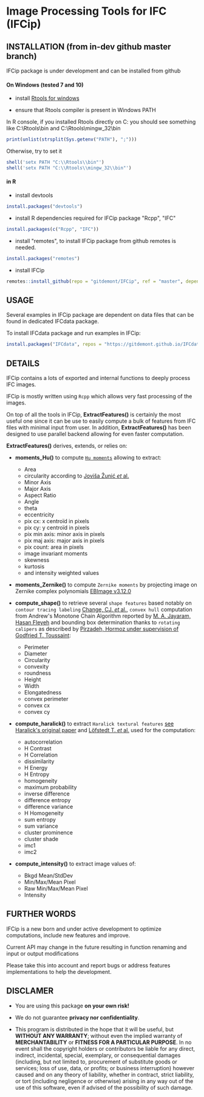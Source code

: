 <!-- badges: start -->
<!--[![R build status](https://github.com/gitdemont/IFCip/workflows/R-CMD-check/badge.svg)](https://github.com/gitdemont/IFCip/actions) -->
<!-- badges: end -->

# Image Processing Tools for IFC (IFCip)

## INSTALLATION (from **in-dev** github master branch)

IFCip package is under development and can be installed from github

#### On Windows (tested 7 and 10)

- install [Rtools for windows](https://cran.r-project.org/bin/windows/Rtools/)

- ensure that Rtools compiler is present in Windows PATH

In R console, if you installed Rtools directly on C: you should see something like C:\\Rtools\\bin and C:\\Rtools\\mingw_32\\bin 

```R
print(unlist(strsplit(Sys.getenv("PATH"), ";")))
```

Otherwise, try to set it

```R
shell('setx PATH "C:\\Rtools\\bin"')
shell('setx PATH "C:\\Rtools\\mingw_32\\bin"')
```

#### in R

- install devtools
```R
install.packages("devtools")
```

- install R dependencies required for IFCip package
"Rcpp", "IFC"

```R
install.packages(c("Rcpp", "IFC"))
```

- install "remotes", to install IFCip package from github remotes is needed.

```R
install.packages("remotes")
```

- install IFCip

```R
remotes::install_github(repo = "gitdemont/IFCip", ref = "master", dependencies = FALSE)
```

## USAGE

Several examples in IFCip package are dependent on data files that can be found in dedicated IFCdata package.

To install IFCdata package and run examples in IFCip:

```R
install.packages("IFCdata", repos = "https://gitdemont.github.io/IFCdata/", type = "source")
```

## DETAILS

IFCip contains a lots of exported and internal functions to deeply process IFC images. 

IFCip is mostly written using `Rcpp` which allows very fast processing of the images. 

On top of all the tools in IFCip, **ExtractFeatures()** is certainly the most useful one since it can be use to easily compute a bulk of features from IFC files with minimal input from user. In addition, **ExtractFeatures()** has been designed to use parallel backend allowing for even faster computation.

**ExtractFeatures()** derives, extends, or relies on:

- **moments_Hu()** to compute [`Hu moments`](https://doi.org/10.1109/TIT.1962.1057692) allowing to extract:
  - Area
  - circularity according to [Joviša Žunić _et_ al.](https://doi.org/10.1016/j.patcog.2009.06.017)
  - Minor Axis
  - Major Axis
  - Aspect Ratio
  - Angle
  - theta
  - eccentricity
  - pix cx: x centroïd in pixels
  - pix cy: y centroïd in pixels
  - pix min axis: minor axis in pixels
  - pix maj axis: major axis in pixels
  - pix count: area in pixels
  - image invariant moments
  - skewness
  - kurtosis
  - and intensity weighted values
  
  
  
- **moments_Zernike()** to compute `Zernike moments` by projecting image on Zernike complex polynomials [EBImage v3.12.0](https://www.bioconductor.org/packages/2.10/bioc/html/EBImage.html)



- **compute_shape()** to retrieve several `shape features` based notably on `contour tracing labeling` [Change, CJ.  _et_ al.](https://doi.org/10.1016/j.cviu.2003.09.002), `convex hull` computation from Andrew's Monotone Chain Algorithm reported by [M. A. Jayaram, Hasan Fleyeh](http://article.sapub.org/10.5923.j.ajis.20160602.03.html) and bounding box determination thanks to `rotating calipers` as described by [Pirzadeh, Hormoz under supervision of Godfried T. Toussaint](https://escholarship.mcgill.ca/concern/theses/fx719p46g):
  - Perimeter
  - Diameter
  - Circularity
  - convexity
  - roundness
  - Height
  - Width
  - Elongatedness
  - convex perimeter
  - convex cx
  - convex cy
  
  
  
- **compute_haralick()** to extract `Haralick textural features` [see Haralick's original paper](https://haralick.org/journals/TexturalFeatures.pdf) and [Löfstedt T. _et_ al.](https://doi.org/10.1371/journal.pone.0212110) used for the computation:
  - autocorrelation
  - H Contrast
  - H Correlation
  - dissimilarity
  - H Energy
  - H Entropy
  - homogeneity
  - maximum probability
  - inverse difference
  - difference entropy
  - difference variance
  - H Homogeneity
  - sum entropy
  - sum variance
  - cluster prominence
  - cluster shade
  - imc1
  - imc2
  
  
  
- **compute_intensity()** to extract image values of:
  - Bkgd Mean/StdDev
  - Min/Max/Mean Pixel
  - Raw Min/Max/Mean Pixel
  - Intensity

## FURTHER WORDS

IFCip is a new born and under active development to optimize computations, include new features and improve.

Current API may change in the future resulting in function renaming and input or output modifications 

Please take this into account and report bugs or address features implementations to help the development.

## DISCLAMER

- You are using this package **on your own risk!**

- We do not guarantee **privacy nor confidentiality**.

- This program is distributed in the hope that it will be useful, but **WITHOUT ANY WARRANTY**; without even the implied warranty of **MERCHANTABILITY** or **FITNESS FOR A PARTICULAR PURPOSE**. In no event shall the copyright holders or contributors be liable for any direct, indirect, incidental, special, exemplary, or consequential damages (including, but not limited to, procurement of substitute goods or services; loss of use, data, or profits; or business interruption) however caused and on any theory of liability, whether in contract, strict liability, or tort (including negligence or otherwise) arising in any way out of the use of this software, even if advised of the possibility of such damage.

